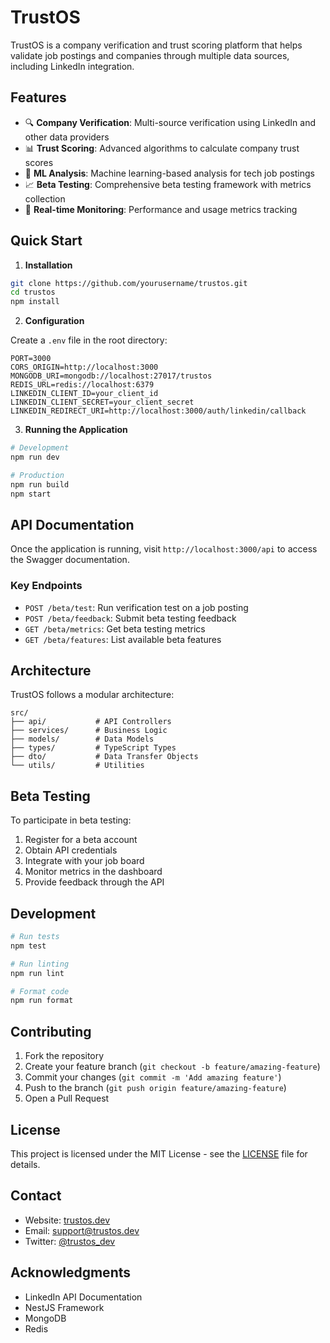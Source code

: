 # TrustOS

TrustOS is a company verification and trust scoring platform that helps validate job postings and companies through multiple data sources, including LinkedIn integration.

## Features

- 🔍 **Company Verification**: Multi-source verification using LinkedIn and other data providers
- 📊 **Trust Scoring**: Advanced algorithms to calculate company trust scores
- 🤖 **ML Analysis**: Machine learning-based analysis for tech job postings
- 📈 **Beta Testing**: Comprehensive beta testing framework with metrics collection
- 🔄 **Real-time Monitoring**: Performance and usage metrics tracking

## Quick Start

1. **Installation**

```bash
git clone https://github.com/yourusername/trustos.git
cd trustos
npm install
```

2. **Configuration**

Create a `.env` file in the root directory:

```env
PORT=3000
CORS_ORIGIN=http://localhost:3000
MONGODB_URI=mongodb://localhost:27017/trustos
REDIS_URL=redis://localhost:6379
LINKEDIN_CLIENT_ID=your_client_id
LINKEDIN_CLIENT_SECRET=your_client_secret
LINKEDIN_REDIRECT_URI=http://localhost:3000/auth/linkedin/callback
```

3. **Running the Application**

```bash
# Development
npm run dev

# Production
npm run build
npm start
```

## API Documentation

Once the application is running, visit `http://localhost:3000/api` to access the Swagger documentation.

### Key Endpoints

- `POST /beta/test`: Run verification test on a job posting
- `POST /beta/feedback`: Submit beta testing feedback
- `GET /beta/metrics`: Get beta testing metrics
- `GET /beta/features`: List available beta features

## Architecture

TrustOS follows a modular architecture:

```
src/
├── api/           # API Controllers
├── services/      # Business Logic
├── models/        # Data Models
├── types/         # TypeScript Types
├── dto/           # Data Transfer Objects
└── utils/         # Utilities
```

## Beta Testing

To participate in beta testing:

1. Register for a beta account
2. Obtain API credentials
3. Integrate with your job board
4. Monitor metrics in the dashboard
5. Provide feedback through the API

## Development

```bash
# Run tests
npm test

# Run linting
npm run lint

# Format code
npm run format
```

## Contributing

1. Fork the repository
2. Create your feature branch (`git checkout -b feature/amazing-feature`)
3. Commit your changes (`git commit -m 'Add amazing feature'`)
4. Push to the branch (`git push origin feature/amazing-feature`)
5. Open a Pull Request

## License

This project is licensed under the MIT License - see the [LICENSE](LICENSE) file for details.

## Contact

- Website: [trustos.dev](https://trustos.dev)
- Email: support@trustos.dev
- Twitter: [@trustos_dev](https://twitter.com/trustos_dev)

## Acknowledgments

- LinkedIn API Documentation
- NestJS Framework
- MongoDB
- Redis 